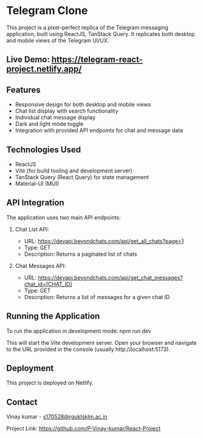 # Telegram Clone

This project is a pixel-perfect replica of the Telegram messaging application, built using ReactJS, TanStack Query. It replicates both desktop and mobile views of the Telegram UI/UX.

## Live Demo: https://telegram-react-project.netlify.app/

## Features

- Responsive design for both desktop and mobile views
- Chat list display with search functionality
- Individual chat message display
- Dark and light mode toggle
- Integration with provided API endpoints for chat and message data

## Technologies Used

- ReactJS
- Vite (for build tooling and development server)
- TanStack Query (React Query) for state management
- Material-UI (MUI)

## API Integration

The application uses two main API endpoints:

1. Chat List API:
   - URL: https://devapi.beyondchats.com/api/get_all_chats?page=1
   - Type: GET
   - Description: Returns a paginated list of chats

2. Chat Messages API:
   - URL: https://devapi.beyondchats.com/api/get_chat_messages?chat_id=[CHAT_ID]
   - Type: GET
   - Description: Returns a list of messages for a given chat ID

## Running the Application

To run the application in development mode:
npm run dev

This will start the Vite development server. Open your browser and navigate to the URL provided in the console (usually http://localhost:5173).

## Deployment

This project is deployed on Netlify.

## Contact

Vinay kumar - s170528@rguktsklm.ac.in

Project Link: https://github.com/P-Vinay-kumar/React-Project
